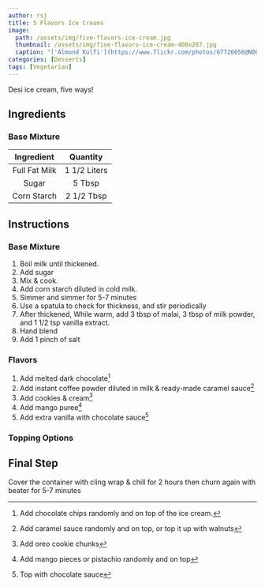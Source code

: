 ```yaml
---
author: rsj
title: 5 Flavors Ice Creams
image:
  path: /assets/img/five-flavors-ice-cream.jpg
  thumbnail: /assets/img/five-flavors-ice-cream-400x267.jpg
  caption: "['Almond Kulfi'](https://www.flickr.com/photos/67726656@N00/4632112320) by [In Memoriam: chrisbulle](https://www.flickr.com/photos/67726656@N00) is licensed under [CC BY 2.0](https://creativecommons.org/licenses/by/2.0/?ref=openverse)."
categories: [Desserts]
tags: [Vegetarian]
---
```


Desi ice cream, five ways!

## Ingredients

### Base Mixture

| Ingredient | Quantity |
|:-:|:-:|
| Full Fat Milk | 1 1/2 Liters |
| Sugar | 5 Tbsp|
| Corn Starch | 2 1/2 Tbsp |

## Instructions

### Base Mixture

1. Boil milk until thickened.
2. Add sugar
3. Mix & cook.
4. Add corn starch diluted in cold milk. 
5. Simmer and simmer for 5-7 minutes
6. Use a spatula to check for thickness, and stir periodically
7. After thickened, While warm, add 3 tbsp of malai, 3 tbsp of milk powder, and 1 1/2 tsp vanilla extract.
8. Hand blend
9. Add 1 pinch of salt

### Flavors

1. Add melted dark chocolate[^1]
2. Add instant coffee powder diluted in milk & ready-made caramel sauce[^2]
3. Add cookies & cream[^3]
4. Add mango puree[^4]
5. Add extra vanilla with chocolate sauce[^5]

### Topping Options

[^1]: Add chocolate chips randomly and on top of the ice cream.
[^2]: Add caramel sauce randomly and on top, or top it up with walnuts
[^3]: Add oreo cookie chunks
[^4]: Add mango pieces or pistachio randomly and on top
[^5]: Top with chocolate sauce

## Final Step
Cover the container with cling wrap & chill for 2 hours then churn again with beater for 5-7 minutes
